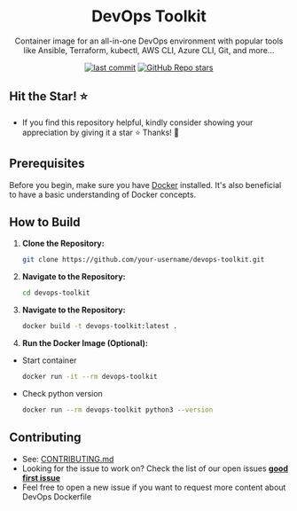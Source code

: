 <h1 align="center">DevOps Toolkit</h1>

<p align="center">Container image for an all-in-one DevOps environment with popular tools like Ansible, Terraform, kubectl, AWS CLI, Azure CLI, Git, and more...</p>

<p align="center">
  <a href="https://img.shields.io/github/last-commit/tungbq/devops-toolkit/main"><img alt="last commit" src="https://img.shields.io/github/last-commit/tungbq/devops-toolkit/main" /></a>
  <a href="https://github.com/tungbq/devops-toolkit/stargazers"><img alt="GitHub Repo stars" src="https://img.shields.io/github/stars/tungbq/devops-toolkit"/></a>
</p>

## Hit the Star! ⭐

- If you find this repository helpful, kindly consider showing your appreciation by giving it a star ⭐ Thanks! 💖

## Prerequisites

Before you begin, make sure you have [Docker](https://docs.docker.com/engine/install/) installed. It's also beneficial to have a basic understanding of Docker concepts.

## How to Build

1. **Clone the Repository:**

   ```bash
   git clone https://github.com/your-username/devops-toolkit.git
   ```

2. **Navigate to the Repository:**

   ```bash
   cd devops-toolkit
   ```

3. **Navigate to the Repository:**

   ```bash
   docker build -t devops-toolkit:latest .
   ```

4. **Run the Docker Image (Optional):**

- Start container

  ```bash
  docker run -it --rm devops-toolkit
  ```

- Check python version

  ```bash
  docker run --rm devops-toolkit python3 --version
  ```

<!-- 5. **Customize the Build (Optional):** -->

## Contributing

- See: [CONTRIBUTING.md](./CONTRIBUTING.md)
- Looking for the issue to work on? Check the list of our open issues [**good first issue**](https://github.com/tungbq/devops-toolkit/issues?q=is%3Aissue+is%3Aopen+label%3A%22good+first+issue%22)
- Feel free to open a new issue if you want to request more content about DevOps Dockerfile
